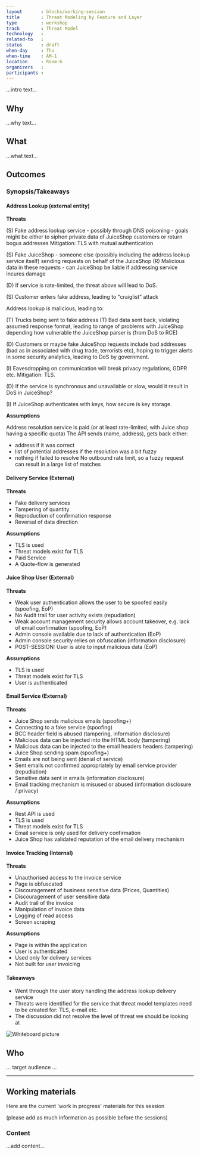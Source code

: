 ```yaml
---
layout       : blocks/working-session
title        : Threat Modeling by Feature and Layer
type         : workshop
track        : Threat Model
technology   :
related-to   :
status       : draft
when-day     : Thu
when-time    : AM-1
location     : Room-6
organizers   :
participants :
---
```


...intro text...

## Why

...why text...

## What

...what text...

## Outcomes

### Synopsis/Takeaways

#### Address Lookup (external entity)

**Threats**

(S) Fake address lookup service
    - possibly through DNS poisoning
    - goals might be either to siphon private data of JuiceShop customers or return bogus addresses
 Mitigation: TLS with mutual authentication
    
(S) Fake JuiceShop - someone else (possibly including the address lookup service itself) sending requests on behalf of the JuiceShop
(R) Malicious data in these requests - can JuiceShop be liable if addressing service incures damage
    
(D) If service is rate-limited, the threat above will lead to DoS.

(S) Customer enters fake address, leading to "craiglist" attack

Address lookup is malicious, leading to:

(T) Trucks being sent to fake address
(T) Bad data sent back, violating assumed response format, leading to range of problems with JuiceShop depending how vulnerable the JuiceShop parser is (from DoS to RCE)

(D) Customers or maybe fake JuiceShop requests include bad addresses (bad as in associated with drug trade, terrorists etc), hoping to trigger alerts in some security analytics, leading to DoS by government.

(I) Eavesdropping on communication will break privacy regulations, GDPR etc.
    Mitigation: TLS.

(D) If the service is synchronous and unavailable or slow, would it result in DoS in JuiceShop?

(I) If JuiceShop authenticates with keys, how secure is key storage.


**Assumptions**

Address resolution service is paid (or at least rate-limited, with Juice shop having a specific quota)
The API sends (name, address), gets back either:
  - address if it was correct
  - list of potential addresses if the resolution was a bit fuzzy
  - nothing if failed to resolve
No outbound rate limit, so a fuzzy request can result in a large list of matches


#### Delivery Service (External)

**Threats**

- Fake delivery services
- Tampering of quantity
- Reproduction of confirmation response
- Reversal of data direction

**Assumptions**

- TLS is used
- Threat models exist for TLS
- Paid Service
- A Quote-flow is generated

#### Juice Shop User (External)

**Threats**

- Weak user authentication allows the user to be spoofed easily (spoofing, EoP)
- No Audit trail for user activity exists (repudiation)
- Weak account management security allows account takeover, e.g. lack of email confirmation (spoofing, EoP)
- Admin console available due to lack of authentication (EoP)
- Admin console security relies on obfuscation (information disclosure)
- POST-SESSION: User is able to input malicious data (EoP)

**Assumptions**

- TLS is used
- Threat models exist for TLS
- User is authenticated

#### Email Service (External)

**Threats**

- Juice Shop sends malicious emails (spoofing+)
- Connecting to a fake service (spoofing)
- BCC header field is abused (tampering, information disclosure)
- Malicious data can be injected into the HTML body (tampering)
- Malicious data can be injected to the email headers headers (tampering)
- Juice Shop sending spam (spoofing+)
- Emails are not being sent (denial of service)
- Sent emails not confirmed appropriately by email service provider (repudiation)
- Sensitive data sent in emails (information disclosure)
- Email tracking mechanism is misused or abused (information disclosure / privacy)

**Assumptions**

- Rest API is used
- TLS is used
- Threat models exist for TLS
- Email service is only used for delivery confirmation
- Juice Shop has validated reputation of the email delivery mechanism

#### Invoice Tracking (Internal)

**Threats**

- Unauthorised access to the invoice service
- Page is obfuscated
- Discouragement of business sensitive data (Prices, Quantities)
- Discouragement of user sensitive data
- Audit trail of the invoice
- Manipulation of invoice data
- Logging of read access
- Screen scraping

**Assumptions**

- Page is within the application
- User is authenticated
- Used only for delivery services
- Not built for user invoicing

#### Takeaways

- Went through the user story handling the address lookup delivery service
- Threats were identified for the service that threat model templates need to be created for: TLS, e-mail etc.
- The discussion did not resolve the level of threat we should be looking at

![Whiteboard picture](https://raw.githubusercontent.com/OWASP/owasp-summit-2017/master/Working-Sessions/Threat-Model/whiteboard-photos/By-Feature-and-Layer.jpg)

## Who

... target audience ...

---

## Working materials

Here are the current 'work in progress' materials for this session

(please add as much information as possible before the sessions)

### Content

...add content...
